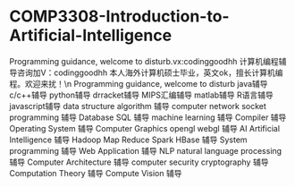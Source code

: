 # COMP3308-Introduction-to-Artificial-Intelligence
Programming guidance, welcome to disturb.vx:codinggoodhh
计算机编程辅导咨询加V：codinggoodhh
本人海外计算机硕士毕业，英文ok，擅长计算机编程。欢迎来扰！\n
Programming guidance, welcome to disturb 
java辅导 c/c++辅导 python辅导 drracket辅导 MIPS汇编辅导 matlab辅导 R语言辅导 javascript辅导 data structure algorithm 辅导 computer network socket programming 辅导 Database SQL 辅导 machine learning 辅导 Compiler 辅导 Operating System 辅导 Computer Graphics opengl webgl 辅导 AI Artificial Intelligence 辅导 Hadoop Map Reduce Spark HBase 辅导 System programming 辅导 Web Application 辅导 NLP natural language processing 辅导 Computer Architecture 辅导 computer security cryptography 辅导 Computation Theory 辅导 Compute Vision 辅导
